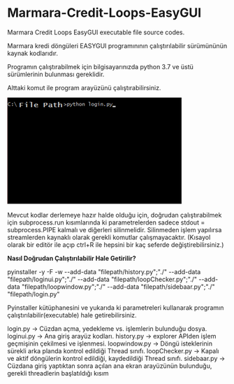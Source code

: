 # Marmara-Credit-Loops-EasyGUI

Marmara Credit Loops EasyGUI executable file source codes.

Marmara kredi döngüleri EASYGUI programınının çalıştırılabilir sürümününün kaynak kodlarıdır.

Programın çalıştırabilmek için bilgisayarınızda python 3.7 ve üstü sürümlerinin bulunması gereklidir.

Alttaki komut ile program arayüzünü çalıştırabilirsiniz. 

![komut arayüzü](/readmepictures/runlogin.png)

Mevcut kodlar derlemeye hazır halde olduğu için, doğrudan çalıştırabilmek için subprocess.run kısımlarında ki parametrelerden sadece stdout = subprocess.PIPE kalmalı
ve diğerleri silinmelidir. Silinmeden işlem yapılırsa streamlerden kaynaklı olarak gerekli komutlar çalışmayacaktır.
(Kısayol olarak bir editör ile açıp ctrl+R ile hepsini bir kaç seferde değiştirebilirsiniz.)


__Nasıl Doğrudan Çalıştırılabilir Hale Getirilir?__

pyinstaller -y -F -w --add-data "filepath/history.py";"./" --add-data "filepath/loginui.py";"./" --add-data "filepath/loopChecker.py";"./" --add-data "filepath/loopwindow.py";"./" --add-data "filepath/sidebaar.py";"./"  "filepath/login.py"

Pyinstaller kütüphanesini ve yukarıda ki parametreleri kullanarak programın çalıştırılabilir(executable) hale getirebilirsiniz.

login.py       -> Cüzdan açma, yedekleme vs. işlemlerin bulunduğu dosya.
loginui.py     -> Ana giriş arayüz kodları.
history.py     -> explorer APIden işlem geçmişinin çekilmesi ve işlenmesi.
loopwindow.py  -> Döngü isteklerinin sürekli arka planda kontrol edildiği Thread sınıfı.
loopChecker.py -> Kapalı ve aktif döngülerin kontrol edildiği, kaydedildiği Thread sınıfı.
sidebaar.py    -> Cüzdana giriş yaptıktan sonra açılan ana ekran arayüzünün bulunduğu, gerekli threadlerin başlatıldığı kısım 








































